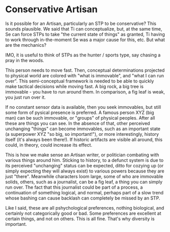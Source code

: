 # Conservative Artisan

Is it possible for an Artisan, particularly an STP to be conservative?
This sounds plausible. We said that Ti can conceptualize, but, at the
same time, Se can force STPs to take "the current state of things" as
granted, Ti having to work through in-the-moment Se was a major cause
for this, etc. But what are the mechanics?

IMO, it is useful to think of STPs as the hunter / sports type, say
chasing a pray in the woods.

This person needs to move fast. Then, conceptual determinations
projected to physical world are colored with "what is immovable", and
"what I can run over". This semi-conceptual framework is needed to be
able to quickly make tactical decisions while moving fast. A big rock,
a big tree is immovable - you have to run around them. In comparison,
a fig leaf is weak, you just run over it.

If no constant sensor data is available, then you seek immovables, but
still some form of pysical presence is preferred. A famous person XYZ
(big man) can be such immovable, or "groups" of physical
peoples. After all these are things you can see. In the absence of
that, other perceived unchanging "things" can become immovables, such
as an important state (a superpower XYZ "so big, so important!"), or
more interestingly, history itself (it's always been there!). If
historic artifacts are visible all around, this could, in theory,
could increase its effect.

This is how we make sense an Artisan writer, or politician combating
with various things around him. Sticking to history, to a defunct
system is due to its perceived "unchanging" status can be expected,
ditto for cozying up (or simply expecting they will always exist) to
various powers because they are just "there". Meanwhile characters
loom large, some of who are immovable solids, others, such as a
journalist, can be a fig leaf, a thing you can simply run over. The
fact that this journalist could be part of a process, a continuation
of something logical, and normal, perhaps part of a slow trend whose
bashing can cause backlash can completely be missed by an STP.

Like I said, these are all pshychological preferences, nothing
biological, and certainly not categorically good or bad. Some
preferences are excellent at certain things, and not on others. This
is all fine. That's why diversity is important.
